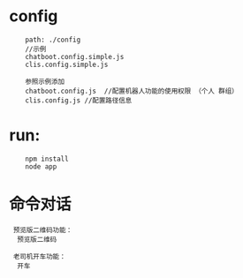 # config

    	path: ./config
    	//示例
    	chatboot.config.simple.js
    	clis.config.simple.js

    	参照示例添加
    	chatboot.config.js  //配置机器人功能的使用权限 （个人 群组）
    	clis.config.js //配置路径信息

# run:

    	npm install
    	node app

# 命令对话

     预览版二维码功能：
      预览版二维码

     老司机开车功能：
      开车
